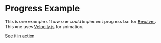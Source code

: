 # Progress Example

This is one example of how one _could_ implement progress bar for [Revolver](https://github.com/johnnyfreeman/revolver). This one uses [Velocity.js](http://julian.com/research/velocity/) for animation.

[See it in action](http://johnnyfreeman.github.io/revolver/examples/progress)
